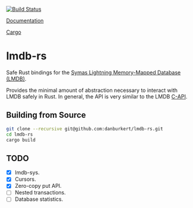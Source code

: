 [![Build Status](https://travis-ci.org/danburkert/lmdb-rs.svg?branch=master)](https://travis-ci.org/danburkert/lmdb-rs)

[Documentation](http://rust-ci.org/danburkert/lmdb-rs/doc/lmdb/)

[Cargo](https://crates.io/crates/lmdb)

# lmdb-rs

Safe Rust bindings for the [Symas Lightning Memory-Mapped Database (LMDB)](http://symas.com/mdb/).

Provides the minimal amount of abstraction necessary to interact with LMDB safely in Rust. In
general, the API is very similar to the LMDB [C-API](http://symas.com/mdb/doc/).

## Building from Source

```bash
git clone --recursive git@github.com:danburkert/lmdb-rs.git
cd lmdb-rs
cargo build
```

## TODO

* [x] lmdb-sys.
* [x] Cursors.
* [x] Zero-copy put API.
* [ ] Nested transactions.
* [ ] Database statistics.
